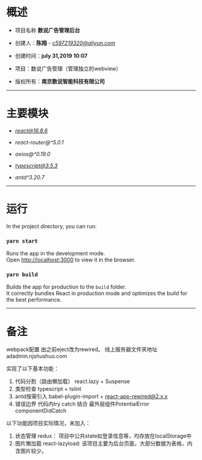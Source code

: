 # 概述

 * 项目名称 **数说广告管理后台**
 
 * 创建人：**陈翔** - *c597219320@aliyun.com*
 
 * 创建时间：**july 31,2019 10:07**
 
 * 项目：数说广告管理（管理独立的webview）
 
 * 版权所有：**南京数说智能科技有限公司**
 
--------
# 主要模块

* *react@16.8.6*

* *react-router@^5.0.1*

* *axios@^0.19.0*

* *typescript@3.5.3*

* *antd^3.20.7*

----------

# 运行

In the project directory, you can run:

### `yarn start`

Runs the app in the development mode.<br>
Open [http://localhost:3000](http://localhost:3000) to view it in the browser.

### `yarn build`

Builds the app for production to the `build` folder.<br>
It correctly bundles React in production mode and optimizes the build for the best performance.

--------

# 备注

webpack配置 由之前eject改为rewired。
线上服务器文件夹地址 adadmin.njshushuo.com

实现了以下基本功能：

1. 代码分割（路由懒加载） react.lazy + Suspense
2. 类型检查 typescript + tslint
3. antd按需引入 babel-plugin-import + react-app-rewired@2.x.x
4. 错误边界 代码内try catch 结合 最外层组件PotentialError componentDidCatch

以下功能因项目实际情况，未加入：

1. 状态管理 redux： 项目中公共state如登录信息等，均存放在localStorage中
2. 图片懒加载 react-lazyload: 该项目主要为后台页面，大部分数据为表格，内含图片较少。
